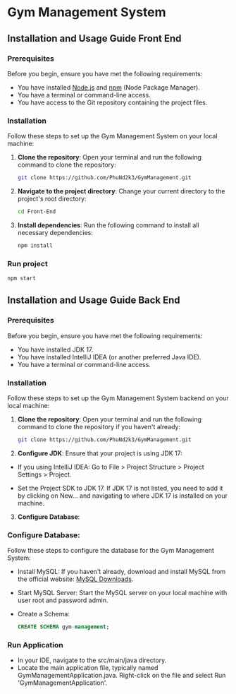 # Gym Management System

## Installation and Usage Guide Front End

### Prerequisites

Before you begin, ensure you have met the following requirements:

- You have installed [Node.js](https://nodejs.org/en/) and [npm](https://www.npmjs.com/) (Node Package Manager).
- You have a terminal or command-line access.
- You have access to the Git repository containing the project files.

### Installation

Follow these steps to set up the Gym Management System on your local machine:

1. **Clone the repository**:
   Open your terminal and run the following command to clone the repository:

   ```bash
   git clone https://github.com/PhuNd2k3/GymManagement.git
   ```

2. **Navigate to the project directory**:
   Change your current directory to the project's root directory:

   ```bash
   cd Front-End
   ```

3. **Install dependencies**:
   Run the following command to install all necessary dependencies:

   ```bash
   npm install
   ```
### Run project
   ```bash
   npm start
   ```

## Installation and Usage Guide Back End

### Prerequisites
Before you begin, ensure you have met the following requirements:

- You have installed JDK 17.
- You have installed IntelliJ IDEA (or another preferred Java IDE).
- You have a terminal or command-line access.

### Installation
Follow these steps to set up the Gym Management System backend on your local machine:

1. **Clone the repository**:
   Open your terminal and run the following command to clone the repository if you haven't already:

   ```bash
   git clone https://github.com/PhuNd2k3/GymManagement.git
   ```

2. **Configure JDK**:
Ensure that your project is using JDK 17:

- If you using IntelliJ IDEA:
Go to File > Project Structure > Project Settings > Project.

- Set the Project SDK to JDK 17. If JDK 17 is not listed, you need to add it by clicking on New... and navigating to where JDK 17 is installed on your machine.

3. **Configure Database**:
### Configure Database:

Follow these steps to configure the database for the Gym Management System:

- Install MySQL:
   If you haven't already, download and install MySQL from the official website: [MySQL Downloads](https://dev.mysql.com/downloads/).

- Start MySQL Server:
   Start the MySQL server on your local machine with user root and password admin.

- Create a Schema:

   ```sql
   CREATE SCHEMA gym-management;
   ```

### Run Application
- In your IDE, navigate to the src/main/java directory.
- Locate the main application file, typically named GymManagementApplication.java.
Right-click on the file and select Run 'GymManagementApplication'.

